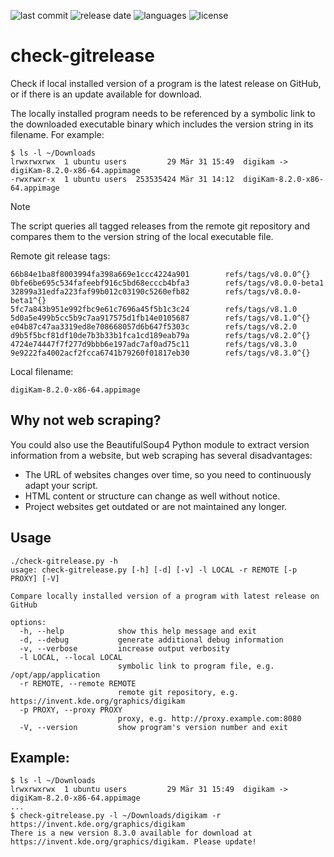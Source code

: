 
![last commit](https://img.shields.io/github/last-commit/groland11/check-gitrelease.svg)
![release date](https://img.shields.io/github/release-date/groland11/check-gitrelease.svg)
![languages](https://img.shields.io/github/languages/top/groland11/check-gitrelease.svg)
![license](https://img.shields.io/github/license/groland11/check-gitrelease.svg)

# check-gitrelease
Check if local installed version of a program is the latest release on GitHub, or if there is an update available for download.

The locally installed program needs to be referenced by a symbolic link to the downloaded executable binary which includes the version string in its filename.
For example:

```
$ ls -l ~/Downloads
lrwxrwxrwx  1 ubuntu users         29 Mär 31 15:49  digikam -> digiKam-8.2.0-x86-64.appimage
-rwxrwxr-x  1 ubuntu users  253535424 Mär 31 14:12  digiKam-8.2.0-x86-64.appimage
```
> [!NOTE]
> The script queries all tagged releases from the remote git repository and compares them to the version string of the local executable file.

Remote git release tags:
```
66b84e1ba8f8003994fa398a669e1ccc4224a901        refs/tags/v8.0.0^{}
0bfe6be695c534fafeebf916c5bd68ecccb4bfa3        refs/tags/v8.0.0-beta1
32899a31edfa223faf99b012c03190c5260efb82        refs/tags/v8.0.0-beta1^{}
5fc7a843b951e992fbc9e61c7696a45f5b1c3c24        refs/tags/v8.1.0
5d0a5e499b5cc5b9c7aa917575d1fb14e0105687        refs/tags/v8.1.0^{}
e04b87c47aa3319ed8e708668057d6b647f5303c        refs/tags/v8.2.0
d9b5f5bcf81df10de7b3b33b1fca1cd189eab79a        refs/tags/v8.2.0^{}
4724e74447f7f277d9bbb6e197adc7af0ad75c11        refs/tags/v8.3.0
9e9222fa4002acf2fcca6741b79260f01817eb30        refs/tags/v8.3.0^{}
```
Local filename:
```
digiKam-8.2.0-x86-64.appimage
```

## Why not web scraping?
You could also use the BeautifulSoup4 Python module to extract version information from a website, but web scraping has several disadvantages:
- The URL of websites changes over time, so you need to continuously adapt your script.
- HTML content or structure can change as well without notice.
- Project websites get outdated or are not maintained any longer.

## Usage
```
./check-gitrelease.py -h
usage: check-gitrelease.py [-h] [-d] [-v] -l LOCAL -r REMOTE [-p PROXY] [-V]

Compare locally installed version of a program with latest release on GitHub

options:
  -h, --help            show this help message and exit
  -d, --debug           generate additional debug information
  -v, --verbose         increase output verbosity
  -l LOCAL, --local LOCAL
                        symbolic link to program file, e.g. /opt/app/application
  -r REMOTE, --remote REMOTE
                        remote git repository, e.g. https://invent.kde.org/graphics/digikam
  -p PROXY, --proxy PROXY
                        proxy, e.g. http://proxy.example.com:8080
  -V, --version         show program's version number and exit
```


## Example:
```
$ ls -l ~/Downloads
lrwxrwxrwx  1 ubuntu users         29 Mär 31 15:49  digikam -> digiKam-8.2.0-x86-64.appimage
...
$ check-gitrelease.py -l ~/Downloads/digikam -r https://invent.kde.org/graphics/digikam
There is a new version 8.3.0 available for download at https://invent.kde.org/graphics/digikam. Please update!

```
